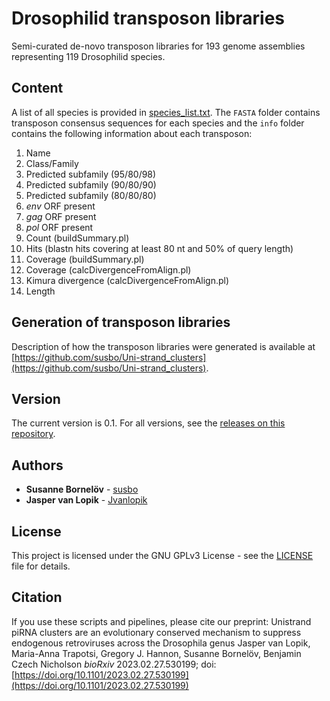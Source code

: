 # Drosophilid transposon libraries

Semi-curated de-novo transposon libraries for 193 genome assemblies representing 119 Drosophilid species.

## Content
A list of all species is provided in [species_list.txt](https://github.com/susbo/Drosophila_TE_libraries/tree/main/species_list.txt). The `FASTA` folder contains transposon consensus sequences for each species and the `info` folder contains the following information about each transposon:

1. Name
2. Class/Family
3. Predicted subfamily (95/80/98)
4. Predicted subfamily (90/80/90)
5. Predicted subfamily (80/80/80)
6. *env* ORF present
7. *gag* ORF present
8. *pol* ORF present
9. Count (buildSummary.pl)
10. Hits (blastn hits covering at least 80 nt and 50% of query length)
11. Coverage (buildSummary.pl)
12. Coverage (calcDivergenceFromAlign.pl)
13. Kimura divergence (calcDivergenceFromAlign.pl)
14. Length

## Generation of transposon libraries

Description of how the transposon libraries were generated is available at [https://github.com/susbo/Uni-strand_clusters](https://github.com/susbo/Uni-strand_clusters).

## Version

The current version is 0.1. For all versions, see the [releases on this repository](https://github.com/susbo/Uni-stand_clusters/releases).

## Authors

* **Susanne Bornelöv** - [susbo](https://github.com/susbo)
* **Jasper van Lopik** - [Jvanlopik](https://github.com/JvanLopik)

## License

This project is licensed under the  GNU GPLv3 License - see the [LICENSE](LICENSE) file for details.

## Citation

If you use these scripts and pipelines, please cite our preprint:
Unistrand piRNA clusters are an evolutionary conserved mechanism to suppress endogenous retroviruses across the Drosophila genus 
Jasper van Lopik, Maria-Anna Trapotsi, Gregory J. Hannon, Susanne Bornelöv, Benjamin Czech Nicholson 
*bioRxiv* 2023.02.27.530199; doi: [https://doi.org/10.1101/2023.02.27.530199](https://doi.org/10.1101/2023.02.27.530199)
